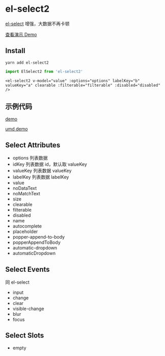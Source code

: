 # el-select2

[el-select](https://element.eleme.cn/#/zh-CN/component/select) 增强，大数据不再卡顿

[查看演示 Demo](https://tmaize.github.io/el-select2/)

## Install

```
yarn add el-select2
```

```js
import ElSelect2 from 'el-select2'
```

```vue
<el-select2 v-model="value" :options="options" labelKey="b" valueKey="a" clearable :filterable="filterable" :disabled="disabled" />
```
## 示例代码

[demo](https://github.com/TMaize/el-select2/blob/master/src/App.vue)

[umd demo](https://github.com/TMaize/el-select2/blob/master/public/umd-demo.html)


## Select Attributes

- options 列表数据
- idKey 列表数据 id，默认取 valueKey
- valueKey 列表数据 valueKey
- labelKey 列表数据 labelKey
- value
- noDataText
- noMatchText
- size
- clearable
- filterable
- disabled
- name
- autocomplete
- placeholder
- popper-append-to-body
- popperAppendToBody
- automatic-dropdown
- automaticDropdown

## Select Events

同 el-select

- input
- change
- clear
- visible-change
- blur
- focus

## Select Slots

- empty
